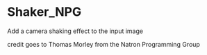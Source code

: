 # Shaker_NPG

Add a camera shaking effect to the input image

credit goes to Thomas Morley from the Natron Programming Group
